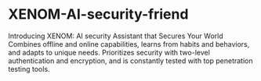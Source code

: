 # XENOM-AI-security-friend
Introducing XENOM: AI security Assistant that Secures Your World  Combines offline and online capabilities, learns from habits and behaviors, and adapts to unique needs. Prioritizes security with two-level authentication and encryption, and is constantly tested with top penetration testing tools.
